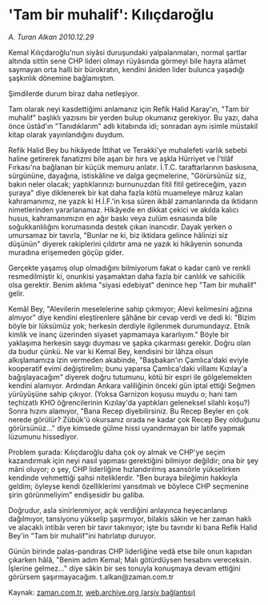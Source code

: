 # 'Tam bir muhalif': Kılıçdaroğlu

*A. Turan Alkan 2010.12.29*

<td class="columnist-detail">
<p>Kemal Kılıçdaroğlu'nun siyâsi duruşundaki yalpalanmaları, normal şartlar altında sittîn sene CHP lideri olmayı rüyâsında görmeyi bile hayra alâmet saymayan orta halli bir bürokratın, kendini âniden lider bulunca yaşadığı şaşkınlık dönemine bağlamıştım.</p>
<p>
<div id="haberMetinDiv">
<p>Şimdilerde durum biraz daha netleşiyor.
<p>Tam olarak neyi kasdettiğimi anlamanız için Refik Halid Karay'ın, "Tam bir muhalif" başlıklı yazısını bir yerden bulup okumanız gerekiyor. Bu yazı, daha önce üstâd'ın "Tanıdıklarım" adlı kitabında idi; sonradan aynı isimle müstakil kitap olarak yayınlandığını duydum.
<p>Refik Halid Bey bu hikâyede İttihat ve Terakki'ye muhalefeti varlık sebebi haline getirerek fanatizmi bile aşan bir hırs ve aşkla Hürriyet ve İ'tilâf Fırkası'na bağlanan bir küçük memuru anlatır. İ.T.C. taraftarlarının baskısına, sürgününe, dayağına, istiskâline ve dalga geçmelerine, "Görürsünüz siz, bakın neler olacak; yaptıklarınızı burnunuzdan fitil fitil getireceğim, yazın şuraya" diye diklenerek bir kat daha fazla kötü muameleye mâruz kalan kahramanımız, ne yazık ki H.İ.F.'in kısa süren ikbâl zamanlarında da iktidarın nimetlerinden yararlanamaz. Hikâyede en dikkat çekici ve akılda kalıcı husus, kahramanımızın en ağır baskı veya zulüm esnasında bile soğukkanlılığını korumasında destek çıkan inancıdır. Dayak yerken o umursamaz bir tavırla, "Bunlar ne ki, biz iktidara gelince hâlinizi siz düşünün" diyerek rakiplerini çıldırtır ama ne yazık ki hikâyenin sonunda muradına erişemeden göçüp gider.
<p>Gerçekte yaşamış olup olmadığını bilmiyorum fakat o kadar canlı ve renkli resmedilmiştir ki, onunkisi yaşamaktan daha fazla bir canlılık ve sahicilik olsa gerektir. Benim aklıma "siyasi edebiyat" denince hep "Tam bir muhalif" gelir.
<p>Kemâl Bey, "Alevilerin meselelerine sahip çıkmıyor; Alevi kelimesini ağzına almıyor" diye kendini eleştirenlere şâhâne bir cevap verdi ve dedi ki: "Bizim böyle bir lüksümüz yok; herkesin derdiyle ilgilenmek durumundayız. Etnik kimlik ve inanç üzerinden siyaset yapmamaya kararlıyım." Böyle bir yaklaşıma herkesin saygı duyması ve şapka çıkarması gerekir. Doğru olan da budur çünkü. Ne var ki Kemal Bey, kendisini bir lâhza olsun alkışlamamıza izin vermeden akabinde, "Başbakan'ın Çamlıca'daki eviyle kooperatif evimi değiştirelim; bunu yaparsa Çamlıca'daki villamı Kızılay'a bağışlayacağım" diyerek doğru tutumunu, kötü bir espri ile gölgelemekten kendini alamıyor. Ardından Ankara valiliğinin önceki gün iptal ettiği Seğmen yürüyüşüne sahip çıkıyor. (Yoksa Garnizon koşusu muydu o; hani tam teçhizatlı KHO öğrencilerinin Kızılay'da yaptıkları geleneksel silahlı koşu?) Sonra hızını alamıyor, "Bana Recep diyebilirsiniz. Bu Recep Beyler en çok nerede görülür? Zübük'ü okursanız orada ne kadar çok Recep Bey olduğunu görürsünüz..." diye kimsede gülme hissi uyandırmayan bir latife yapmak lüzumunu hissediyor.
<p>Problem şurada: Kılıçdaroğlu daha çok oy almak ve CHP'ye seçim kazandırmak için neyi nasıl yapması gerektiğini bilmiyor değildir; ona bir şey mâni oluyor; o şey, CHP liderliğine hızlandırılmış asansörle yükselirken kendinde vehmettiği şahsi niteliklerdir. "Ben buraya bileğimin hakkıyla geldim; öyleyse kendi özelliklerimi yansıtmalı ve böylece CHP seçmenine şirin görünmeliyim" endişesidir bu galiba.
<p>Doğrudur, asla sinirlenmiyor, açık verdiğini anlayınca heyecanlanıp dağılmıyor, tansiyonu yükselip şaşırmıyor, bilakis sâkin ve her zaman haklı ve alacaklı intibâı veren bir tavır takınıyor; işte bu tavrıdır ki bana Refik Halid Bey'in "Tam bir muhalif"ini hatırlatıp duruyor.
<p>Günün birinde palas-pandıras CHP liderliğine vedâ etse bile onun kapıdan çıkarken hâlâ, "Benim adım Kemal; Malı götürdüysen hesabını vereceksin. İşlerine gelmez..." diye sâkin bir ses tonuyla konuşmaya devam ettiğini görürsem şaşırmayacağım. t.alkan@zaman.com.tr</p></p></p></p></p></p></p></p></div>
</p>
<a href="http://web.archive.org/web/20110102164824/mailto:t.alkan@zaman.com.tr">
</a></td>

Kaynak: [zaman.com.tr](http://zaman.com.tr/yazar.do?yazino=1071430), [web.archive.org (arşiv bağlantısı)](http://web.archive.org/web/20110102164824/http://www.zaman.com.tr:80/yazar.do?yazino=1071430)
